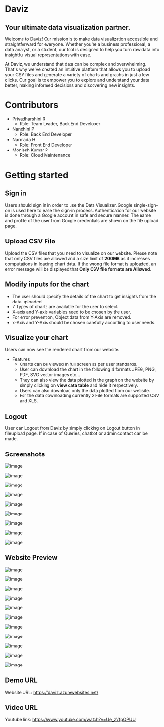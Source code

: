 # Daviz
## Your ultimate data visualization partner.
Welcome to Daviz! Our mission is to make data visualization accessible and straightforward for everyone. Whether you're a business professional, a data analyst, or a student, our tool is designed to help you turn raw data into insightful visual representations with ease.

At Daviz, we understand that data can be complex and overwhelming. That's why we've created an intuitive platform that allows you to upload your CSV files and generate a variety of charts and graphs in just a few clicks. Our goal is to empower you to explore and understand your data better, making informed decisions and discovering new insights.
# Contributors
- Priyadharshini R
  * Role: Team Leader, Back End Developer
- Nandhini P
  * Role: Back End Developer
- Narmada H
  * Role: Front End Developer
- Moniesh Kumar P
  * Role: Cloud Maintenance 
# Getting started
## Sign in
Users should sign in in order to use the Data Visualizer. Google single-sign-on is used here to ease the sign-in process. Authentication for our website is done through a Google account in safe and secure manner. The name and profile of the user from Google credentials are shown on the file upload page.
## Upload CSV File
Upload the CSV files that you need to visualize on our website. Please note that only CSV files are allowed and a size limit of **200MB** as it increases computations in loading chart data. If the wrong file format is uploaded, an error message will be displayed that **Only CSV file formats are Allowed**.
## Modify inputs for the chart 
- The user should specify the details of the chart to get insights from the data uploaded.
- 7 Types of charts are available for the user to select.
- X-axis and Y-axis variables need to be chosen by the user.
- For error prevention, Object data from Y-Axis are removed.
- x-Axis and Y-Axis should be chosen carefully according to user needs.
## Visualize your chart
Users can now see the rendered chart from our website.
- Features
  * Charts can be viewed in full screen as per user standards.
  * User can download the chart in the following 4 formats JPEG, PNG, PDF, SVG vector images etc...
  * They can also view the data plotted in the graph on the website by simply clicking on **view data table** and hide it respectively.
  * Users can also download only the data plotted from our website.
  * For the data downloading currently 2 File formats are supported CSV and XLS.
## Logout
User can Logout from Daviz by simply clicking on Logout button in fileupload page.
If in case of Queries, chatbot or admin contact can be made.
## Screenshots

![image](https://github.com/PRIYADHARSHINI-25/Daviz_App/assets/162294888/9fe34aca-08e1-4979-a440-7dabbae172b0)

![image](https://github.com/PRIYADHARSHINI-25/Daviz_App/assets/162294888/3f983476-e339-4ab1-8938-359d820cf20d)

![image](https://github.com/PRIYADHARSHINI-25/Daviz_App/assets/162294888/13e0721b-b027-4ec7-addb-4e88a5cd1724)

![image](https://github.com/PRIYADHARSHINI-25/Daviz_App/assets/162294888/d74aeff5-e8b0-4386-a72a-5402f4654c17)

![image](https://github.com/PRIYADHARSHINI-25/Daviz_App/assets/162294888/6084928d-9f8f-4629-b5db-55c2f4e9b9a2)

![image](https://github.com/PRIYADHARSHINI-25/Daviz_App/assets/162294888/31219f75-347d-4fa7-b609-dbe4b9d9017e)

![image](https://github.com/PRIYADHARSHINI-25/Daviz_App/assets/162294888/fdae8057-b333-4aef-92d5-0a0b07dbca5b)

![image](https://github.com/PRIYADHARSHINI-25/Daviz_App/assets/162294888/2c86f24f-9088-4484-be08-b28217a14442)

![image](https://github.com/PRIYADHARSHINI-25/Daviz_App/assets/162294888/2cfe83eb-ca20-4798-8dc6-d5945beafbea)

## Website Preview

![image](https://github.com/PRIYADHARSHINI-25/Daviz_App/assets/162294888/1dbee5ef-0a65-40ef-8553-195163f1f060)

![image](https://github.com/PRIYADHARSHINI-25/Daviz_App/assets/162294888/d179e677-cade-4de2-8df5-3c456b17750b)

![image](https://github.com/PRIYADHARSHINI-25/Daviz_App/assets/162294888/422e2931-5f3a-419b-afbe-486a9bb345cc)

![image](https://github.com/PRIYADHARSHINI-25/Daviz_App/assets/162294888/d68f738f-d7ce-4e29-916d-acfa4ffe2abd)

![image](https://github.com/PRIYADHARSHINI-25/Daviz_App/assets/162294888/0465267f-1573-4929-9cef-fde011d53685)

![image](https://github.com/PRIYADHARSHINI-25/Daviz_App/assets/162294888/fe1cf0a4-0be8-441c-bf22-088dfd5e16dc)

![image](https://github.com/PRIYADHARSHINI-25/Daviz_App/assets/162294888/2ea0a9fc-42d7-4bd2-a2b8-f1af3914ba20)

![image](https://github.com/PRIYADHARSHINI-25/Daviz_App/assets/162294888/bb660ce5-0cc2-47b3-b79c-d6f40abe8457)

![image](https://github.com/PRIYADHARSHINI-25/Daviz_App/assets/162294888/8a2b9c9d-e4a8-420f-94a2-5ceb4178a594)

![image](https://github.com/PRIYADHARSHINI-25/Daviz_App/assets/162294888/a51233d1-398a-49fc-8f38-7c4cff4c4c83)

![image](https://github.com/PRIYADHARSHINI-25/Daviz_App/assets/162294888/5999fb7d-7e25-4405-9948-1d6c6753c0cf)

## Demo URL
Website URL: https://daviz.azurewebsites.net/

## Video URL
Youtube link: https://www.youtube.com/watch?v=Ue_zVfpOPUU
















